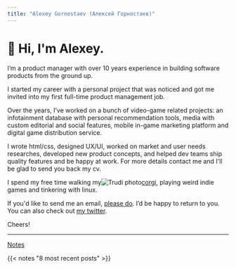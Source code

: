 ```yaml
---
title: "Alexey Gornostaev (Алексей Горностаев)"
---
```


# 👋 Hi, I'm Alexey. 

I’m a product manager with over 10 years experience in building software products from the ground up.

I started my career with a personal project that was noticed and got me invited into my first full-time product management job.

Over the years, I’ve worked on a bunch of video-game related projects: an infotainment database with personal recommendation tools, media with custom editorial and social features, mobile in-game marketing platform and digital game distribution service.

I wrote html/css, designed UX/UI, worked on market and user needs researches,  developed new product concepts, and helped dev teams ship quality features and be happy at work. For more details contact me and I'll be glad to send you back my cv.

I spend my free time walking my![Trudi photo](/favicon.png)[corgi](http://trudi.dog), playing weird indie games and tinkering with linux.

If you'd like to send me an email, [please do](mailto:hello@alexeygornostaev.com). I’d be happy to return to you. You can also check out [my twitter](https://twitter.com/accujazz).

Cheers!

---

[Notes](/posts)

{{< notes "8 most recent posts" >}}